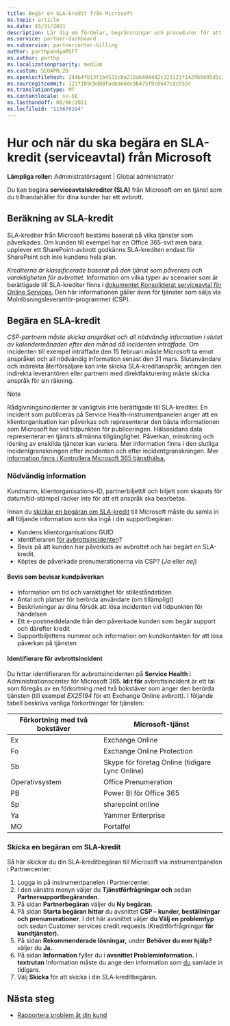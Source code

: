 ```yaml
---
title: Begär en SLA-kredit från Microsoft
ms.topic: article
ms.date: 03/31/2021
description: Lär dig om fördelar, begränsningar och procedurer för att begära en servicenivåavtalskredit (SLA) från Microsoft om dina kunder drabbas av ett tjänstavbrott.
ms.service: partner-dashboard
ms.subservice: partnercenter-billing
author: parthpandyaMSFT
ms.author: parthp
ms.localizationpriority: medium
ms.custom: SEOAPR.20
ms.openlocfilehash: 244b4fb13f1b4532cba218ab404442c323121f142966695d5c220a18300bc0fc
ms.sourcegitcommit: 121f1b9cbd88faeba60dc9b475f9c0647cdc933c
ms.translationtype: MT
ms.contentlocale: sv-SE
ms.lasthandoff: 08/06/2021
ms.locfileid: "115678194"
---
```

# <a name="how-and-when-to-request-a-service-level-agreement-sla-credit-from-microsoft"></a>Hur och när du ska begära en SLA-kredit (serviceavtal) från Microsoft

**Lämpliga roller:** Administratörsagent | Global administratör

Du kan begära **serviceavtalskrediter (SLA)** från Microsoft om en tjänst som du tillhandahåller för dina kunder har ett avbrott.

## <a name="sla-credit-calculation"></a>Beräkning av SLA-kredit

SLA-krediter från Microsoft bestäms baserat på vilka tjänster som påverkades. Om kunden till exempel har en Office 365-svit men bara upplever ett SharePoint-avbrott godkänns SLA-krediten endast för SharePoint och inte kundens hela plan.

*Krediterna är klassificerade baserat på den tjänst som påverkas och varaktigheten för avbrottet.* Information om vilka typer av scenarier som är berättigade till SLA-krediter finns i [dokumentet Konsoliderat serviceavtal för Online Services.](http://www.microsoftvolumelicensing.com/DocumentSearch.aspx?Mode=3&DocumentTypeId=37) Den här informationen gäller även för tjänster som säljs via Molnlösningsleverantör-programmet (CSP).


## <a name="request-an-sla-credit"></a>Begära en SLA-kredit

*CSP-partnern måste skicka anspråket och all nödvändig information i slutet av kalendermånaden efter den månad då incidenten inträffade.* Om incidenten till exempel inträffade den 15 februari måste Microsoft ta emot anspråket och all nödvändig information senast den 31 mars. Slutanvändare och indirekta återförsäljare kan inte skicka SLA-kreditanspråk; antingen den indirekta leverantören eller partnern med direktfakturering måste skicka anspråk för sin räkning.

> [!NOTE]
> Rådgivningsincidenter är vanligtvis inte berättigade till SLA-krediter. En incident som publiceras på Service Health-instrumentpanelen anger att en klientorganisation kan påverkas och representerar den bästa informationen som Microsoft har vid tidpunkten för publiceringen.  Hälsosidans data representerar en tjänsts allmänna tillgänglighet. Påverkan, minskning och lösning av enskilda tjänster kan variera. Mer information finns i den slutliga incidentgranskningen efter incidenten och efter incidentgranskningen. Mer [information finns i Kontrollera Microsoft 365 tjänsthälsa.](/microsoft-365/enterprise/view-service-health#incidents-and-advisories)

### <a name="required-information"></a>Nödvändig information

Kundnamn, klientorganisations-ID, partnerbiljett# och biljett som skapats för datum/tid-stämpel räcker inte för att ett anspråk ska bearbetas.

Innan du [skickar en begäran om SLA-kredit](#submit-sla-credit-request) till Microsoft måste du samla in **all** följande information som ska ingå i din supportbegäran:

- Kundens klientorganisations GUID
- Identifieraren [för avbrottsincidenten](#outage-incident-identifier)?
- Bevis på att kunden har påverkats av avbrottet och har begärt en SLA-kredit.
- Köptes de påverkade prenumerationerna via CSP? (*Ja* eller *nej*)

#### <a name="evidence-that-proves-customer-impact"></a>Bevis som bevisar kundpåverkan

- Information om tid och varaktighet för stilleståndstiden
- Antal och platser för berörda användare (om tillämpligt)
- Beskrivningar av dina försök att lösa incidenten vid tidpunkten för händelsen
- Ett e-postmeddelande från den påverkade kunden som begär support och därefter kredit
- Supportbiljettens nummer och information om kundkontakten för att lösa påverkan på tjänsten


#### <a name="outage-incident-identifier"></a>Identifierare för avbrottsincident

Du hittar identifieraren för avbrottsincidenten på **Service Health** i Administrationscenter för Microsoft 365. **Id:t för** avbrottsincident är ett tal som föregås av en förkortning med två bokstäver som anger den berörda tjänsten (till exempel *EX25194* för ett Exchange Online avbrott). I följande tabell beskrivs vanliga förkortningar för tjänsten:

| Förkortning med två bokstäver | Microsoft-tjänst |
| ----------------------- | ----------------- |
| Ex | Exchange Online |
| Fo | Exchange Online Protection |
| Sb | Skype för företag Online (tidigare Lync Online) |
| Operativsystem | Office Prenumeration |
| PB | Power BI för Office 365 |
| Sp | sharepoint online |
| Ya | Yammer Enterprise |
| MO | Portalfel |

### <a name="submit-sla-credit-request"></a>Skicka en begäran om SLA-kredit

Så här skickar du din SLA-kreditbegäran till Microsoft via instrumentpanelen i Partnercenter:

1. Logga in på instrumentpanelen i Partnercenter.
2. I den vänstra menyn väljer du **Tjänstförfrågningar och** sedan **Partnersupportbegäranden.**
3. På sidan **Partnerbegäran** väljer du **Ny begäran.**
4. På sidan **Starta begäran hittar** du avsnittet **CSP – kunder, beställningar och prenumerationer**. I det här avsnittet väljer **du Välj en problemtyp** och sedan Customer services credit requests (Kreditförfrågningar **för kundtjänster).**
5. På sidan **Rekommenderade lösningar,** under **Behöver du mer hjälp?** väljer du **Ja.**
6. På sidan **Information** fyller du i **avsnittet Probleminformation.** I **textrutan** Information måste du ange den information som [du](#required-information) samlade in tidigare.
7. Välj **Skicka** för att skicka i din SLA-kreditbegäran.

## <a name="next-steps"></a>Nästa steg

- [Rapportera problem åt din kund](report-problems-on-behalf-of-a-customer.md)
